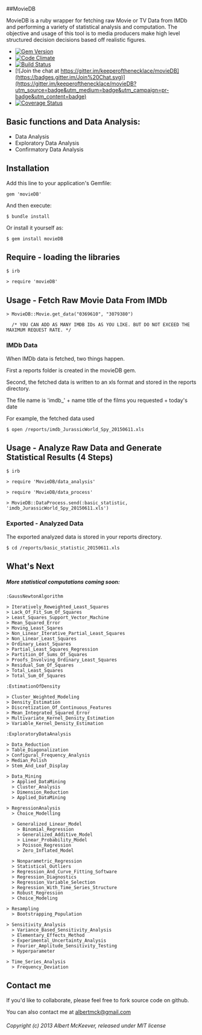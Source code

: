  ##MovieDB

 MovieDB is a ruby wrapper for fetching raw Movie or TV Data from IMDb and performing a variety of statistical analysis and computation.
 The objective and usage of this tool is to media producers make high level structured decision decisions based off realistic figures.

  - [![Gem Version](https://badge.fury.io/rb/movieDB.png)](http://badge.fury.io/rb/movieDB)
  - [![Code Climate](https://codeclimate.com/github/keeperofthenecklace/movieDB.png)](https://codeclimate.com/github/keeperofthenecklace/movieDB)
  - [![Build Status](https://secure.travis-ci.org/keeperofthenecklace/movieDB.png?branch=master)](http://travis-ci.org/keeperofthenecklace/movieDB)
  - [![Join the chat at https://gitter.im/keeperofthenecklace/movieDB](https://badges.gitter.im/Join%20Chat.svg)](https://gitter.im/keeperofthenecklace/movieDB?utm_source=badge&utm_medium=badge&utm_campaign=pr-badge&utm_content=badge)
  - [![Coverage Status](https://coveralls.io/repos/keeperofthenecklace/movieDB/badge.svg)](https://coveralls.io/r/keeperofthenecklace/movieDB)

## Basic functions and Data Analysis:

* Data Analysis
* Exploratory Data Analysis
* Confirmatory Data Analysis

## Installation

Add this line to your application's Gemfile:

    gem 'movieDB'

And then execute:

    $ bundle install

Or install it yourself as:

    $ gem install movieDB

## Require - loading the libraries

    $ irb

    > require 'movieDB'

## Usage - Fetch Raw Movie Data From IMDb

    > MovieDB::Movie.get_data("0369610", "3079380")

      /* YOU CAN ADD AS MANY IMDB IDs AS YOU LIKE. BUT DO NOT EXCEED THE MAXIMUM REQUEST RATE. */

### IMDb Data

When IMDb data is fetched, two things happen.

First a reports folder is created in the movieDB gem.

Second, the fetched data is written to an xls format and stored in the reports directory.

The file name is 'imdb_' + name title of the films you requested + today's date

For example, the fetched data used

    $ open /reports/imdb_JurassicWorld_Spy_20150611.xls

## Usage - Analyze Raw Data and Generate Statistical Results (4 Steps)

    $ irb

    > require 'MovieDB/data_analysis'

    > require 'MovieDB/data_process'

    > MovieDB::DataProcess.send(:basic_statistic, 'imdb_JurassicWorld_Spy_20150611.xls')

### Exported - Analyzed Data

The exported analyzed data is stored in your reports directory.

    $ cd /reports/basic_statistic_20150611.xls

## What's Next

##### More statistical computations coming soon:

`:GaussNewtonAlgorithm`

    > Iteratively_Reweighted_Least_Squares
    > Lack_Of_Fit_Sum_Of_Squares
    > Least_Squares_Support_Vector_Machine
    > Mean_Squared_Error
    > Moving_Least_Sqares
    > Non_Linear_Iterative_Partial_Least_Squares
    > Non_Linear_Least_Squares
    > Ordinary_Least_Squares
    > Partial_Least_Squares_Regression
    > Partition_Of_Sums_Of_Squares
    > Proofs_Involving_Ordinary_Least_Squares
    > Residual_Sum_Of_Squares
    > Total_Least_Squares
    > Total_Sum_Of_Squares

`:EstimationOfDensity`

    > Cluster_Weighted_Modeling
    > Density_Estimation
    > Discretization_Of_Continuous_Features
    > Mean_Integrated_Squared_Error
    > Multivariate_Kernel_Density_Estimation
    > Variable_Kernel_Density_Estimation

`:ExploratoryDataAnalysis`

    > Data_Reduction
    > Table_Diagonalization
    > Configural_Frequency_Analysis
    > Median_Polish
    > Stem_And_Leaf_Display

    > Data_Mining
      > Applied_DataMining
      > Cluster_Analysis
      > Dimension_Reduction
      > Applied_DataMining

    > RegressionAnalysis
      > Choice_Modelling

      > Generalized_Linear_Model
        > Binomial_Regression
        > Generalized_Additive_Model
        > Linear_Probability_Model
        > Poisson_Regression
        > Zero_Inflated_Model

      > Nonparametric_Regression
      > Statistical_Outliers
      > Regression_And_Curve_Fitting_Software
      > Regression_Diagnostics
      > Regression_Variable_Selection
      > Regression_With_Time_Series_Structure
      > Robust_Regression
      > Choice_Modeling

    > Resampling
      > Bootstrapping_Population

    > Sensitivity_Analysis
      > Variance_Based_Sensitivity_Analysis
      > Elementary_Effects_Method
      > Experimental_Uncertainty_Analysis
      > Fourier_Amplitude_Sensitivity_Testing
      > Hyperparameter

    > Time_Series_Analysis
      > Frequency_Deviation

## Contact me

If you'd like to collaborate, please feel free to fork source code on github.

You can also contact me at albertmck@gmail.com

###### Copyright (c) 2013 Albert McKeever, released under MIT license
